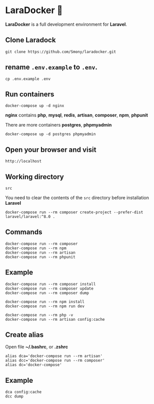 # LaraDocker 🐳

**LaraDocker** is a full development environment for **Laravel**.


## Clone Laradock

```shell
git clone https://github.com/Smony/laradocker.git
```

## rename `.env.example` to `.env`.

```shell
cp .env.example .env
```

## Run containers

```shell
docker-compose up -d nginx
```
**nginx** contains **php**, **mysql**, **redis**, **artisan**, **composer**, **npm**, **phpunit**  

There are more containers **postgres**, **phpmyadmin**
```shell
docker-compose up -d postgres phpmyadmin
```

## Open your browser and visit

```shell
http://localhost
```

## Working directory

```shell
src
```

You need to clear the contents of the `src` directory
before installation **Laravel**
```shell
docker-compose run --rm composer create-project --prefer-dist laravel/laravel:^8.0 .
```

## Commands

```shell
docker-compose run --rm composer
docker-compose run --rm npm
docker-compose run --rm artisan
docker-compose run --rm phpunit
```

## Example

```shell
docker-compose run --rm composer install
docker-compose run --rm composer update
docker-compose run --rm composer dump 

docker-compose run --rm npm install
docker-compose run --rm npm run dev

docker-compose run --rm php -v
docker-compose run --rm artisan config:cache
```

## Create alias

Оpen file **~/.bashrc**, or **.zshrc**

```shell
alias dca='docker-compose run --rm artisan'
alias dcc='docker-compose run --rm composer'
alias dc='docker-compose'
```

## Example

```shell
dca config:cache
dcc dump
```

